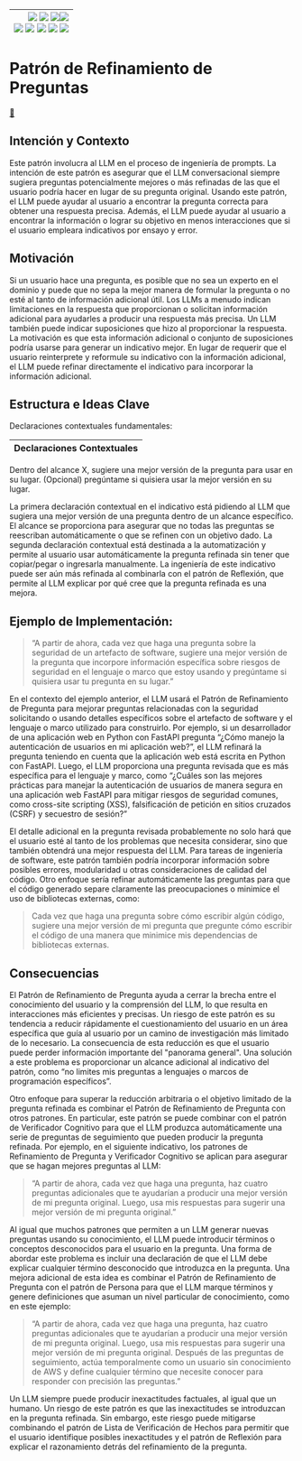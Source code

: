<div align=right>

|[![](https://img.shields.io/badge/-Inicio-FFF?style=flat&logo=Emlakjet&logoColor=black)](/README.md) [![](https://img.shields.io/badge/-Introducción-FFF?style=flat&logo=abbrobotstudio&logoColor=black)](/documentos/intro.md) [![](https://img.shields.io/badge/-Panorámica-FFF?style=flat&logo=openstreetmap&logoColor=black)](/documentos/panoramica.md)[![](https://img.shields.io/badge/-Modelos_de_lenguaje-FFF?style=flat&logo=LiveChat&logoColor=black)](/documentos/LLMs.md)<br>  [![](https://img.shields.io/badge/-Prompts-FFF?style=flat&logo=Proton&logoColor=black)](/documentos/prompts/README.md) [![](https://img.shields.io/badge/-Ing,_de_prompts-FFF?style=flat&logo=googleearthengine&logoColor=black)](/documentos/ingenieriaDePrompts/README.md) [![](https://img.shields.io/badge/-Patrones-FFF?style=flat&logo=textpattern&logoColor=black)](/documentos/ingenieriaDePrompts/patrones/README.md) [![](https://img.shields.io/badge/8vP-FFF?style=flat&logo=v8&logoColor=black)](/documentos/prompts/mejoresPracticas/8virtudesDelPrompting.md) [![](https://img.shields.io/badge/-Casos_de_uso-FFF?style=flat&logo=gitbook&logoColor=black)](/documentos/casosDeUso/README.md)|
|-:|

</div>

# Patrón de Refinamiento de Preguntas

[💬](https://chat.openai.com/share/1b68594e-ec33-4b76-a49e-cfadbad74243)

## Intención y Contexto

Este patrón involucra al LLM en el proceso de ingeniería de prompts. La intención de este patrón es asegurar que el LLM conversacional siempre sugiera preguntas potencialmente mejores o más refinadas de las que el usuario podría hacer en lugar de su pregunta original. Usando este patrón, el LLM puede ayudar al usuario a encontrar la pregunta correcta para obtener una respuesta precisa. Además, el LLM puede ayudar al usuario a encontrar la información o lograr su objetivo en menos interacciones que si el usuario empleara indicativos por ensayo y error.

## Motivación

Si un usuario hace una pregunta, es posible que no sea un experto en el dominio y puede que no sepa la mejor manera de formular la pregunta o no esté al tanto de información adicional útil. Los LLMs a menudo indican limitaciones en la respuesta que proporcionan o solicitan información adicional para ayudarles a producir una respuesta más precisa. Un LLM también puede indicar suposiciones que hizo al proporcionar la respuesta. La motivación es que esta información adicional o conjunto de suposiciones podría usarse para generar un indicativo mejor. En lugar de requerir que el usuario reinterprete y reformule su indicativo con la información adicional, el LLM puede refinar directamente el indicativo para incorporar la información adicional.

## Estructura e Ideas Clave

Declaraciones contextuales fundamentales:

|Declaraciones Contextuales
|-|
Dentro del alcance X, sugiere una mejor versión de la pregunta para usar en su lugar.
(Opcional) pregúntame si quisiera usar la mejor versión en su lugar.

La primera declaración contextual en el indicativo está pidiendo al LLM que sugiera una mejor versión de una pregunta dentro de un alcance específico. El alcance se proporciona para asegurar que no todas las preguntas se reescriban automáticamente o que se refinen con un objetivo dado. La segunda declaración contextual está destinada a la automatización y permite al usuario usar automáticamente la pregunta refinada sin tener que copiar/pegar o ingresarla manualmente. La ingeniería de este indicativo puede ser aún más refinada al combinarla con el patrón de Reflexión, que permite al LLM explicar por qué cree que la pregunta refinada es una mejora.

## Ejemplo de Implementación:

> “A partir de ahora, cada vez que haga una pregunta sobre la seguridad de un artefacto de software, sugiere una mejor versión de la pregunta que incorpore información específica sobre riesgos de seguridad en el lenguaje o marco que estoy usando y pregúntame si quisiera usar tu pregunta en su lugar.”

En el contexto del ejemplo anterior, el LLM usará el Patrón de Refinamiento de Pregunta para mejorar preguntas relacionadas con la seguridad solicitando o usando detalles específicos sobre el artefacto de software y el lenguaje o marco utilizado para construirlo. Por ejemplo, si un desarrollador de una aplicación web en Python con FastAPI pregunta “¿Cómo manejo la autenticación de usuarios en mi aplicación web?”, el LLM refinará la pregunta teniendo en cuenta que la aplicación web está escrita en Python con FastAPI. Luego, el LLM proporciona una pregunta revisada que es más específica para el lenguaje y marco, como “¿Cuáles son las mejores prácticas para manejar la autenticación de usuarios de manera segura en una aplicación web FastAPI para mitigar riesgos de seguridad comunes, como cross-site scripting (XSS), falsificación de petición en sitios cruzados (CSRF) y secuestro de sesión?”

El detalle adicional en la pregunta revisada probablemente no solo hará que el usuario esté al tanto de los problemas que necesita considerar, sino que también obtendrá una mejor respuesta del LLM. Para tareas de ingeniería de software, este patrón también podría incorporar información sobre posibles errores, modularidad u otras consideraciones de calidad del código. Otro enfoque sería refinar automáticamente las preguntas para que el código generado separe claramente las preocupaciones o minimice el uso de bibliotecas externas, como:

> Cada vez que haga una pregunta sobre cómo escribir algún código, sugiere una mejor versión de mi pregunta que pregunte cómo escribir el código de una manera que minimice mis dependencias de bibliotecas externas.

## Consecuencias

El Patrón de Refinamiento de Pregunta ayuda a cerrar la brecha entre el conocimiento del usuario y la comprensión del LLM, lo que resulta en interacciones más eficientes y precisas. Un riesgo de este patrón es su tendencia a reducir rápidamente el cuestionamiento del usuario en un área específica que guía al usuario por un camino de investigación más limitado de lo necesario. La consecuencia de esta reducción es que el usuario puede perder información importante del "panorama general". Una solución a este problema es proporcionar un alcance adicional al indicativo del patrón, como “no limites mis preguntas a lenguajes o marcos de programación específicos”.

Otro enfoque para superar la reducción arbitraria o el objetivo limitado de la pregunta refinada es combinar el Patrón de Refinamiento de Pregunta con otros patrones. En particular, este patrón se puede combinar con el patrón de Verificador Cognitivo para que el LLM produzca automáticamente una serie de preguntas de seguimiento que pueden producir la pregunta refinada. Por ejemplo, en el siguiente indicativo, los patrones de Refinamiento de Pregunta y Verificador Cognitivo se aplican para asegurar que se hagan mejores preguntas al LLM:

> “A partir de ahora, cada vez que haga una pregunta, haz cuatro preguntas adicionales que te ayudarían a producir una mejor versión de mi pregunta original. Luego, usa mis respuestas para sugerir una mejor versión de mi pregunta original.”

Al igual que muchos patrones que permiten a un LLM generar nuevas preguntas usando su conocimiento, el LLM puede introducir términos o conceptos desconocidos para el usuario en la pregunta. Una forma de abordar este problema es incluir una declaración de que el LLM debe explicar cualquier término desconocido que introduzca en la pregunta. Una mejora adicional de esta idea es combinar el Patrón de Refinamiento de Pregunta con el patrón de Persona para que el LLM marque términos y genere definiciones que asuman un nivel particular de conocimiento, como en este ejemplo:

> “A partir de ahora, cada vez que haga una pregunta, haz cuatro preguntas adicionales que te ayudarían a producir una mejor versión de mi pregunta original. Luego, usa mis respuestas para sugerir una mejor versión de mi pregunta original. Después de las preguntas de seguimiento, actúa temporalmente como un usuario sin conocimiento de AWS y define cualquier término que necesite conocer para responder con precisión las preguntas.”

Un LLM siempre puede producir inexactitudes factuales, al igual que un humano. Un riesgo de este patrón es que las inexactitudes se introduzcan en la pregunta refinada. Sin embargo, este riesgo puede mitigarse combinando el patrón de Lista de Verificación de Hechos para permitir que el usuario identifique posibles inexactitudes y el patrón de Reflexión para explicar el razonamiento detrás del refinamiento de la pregunta.
